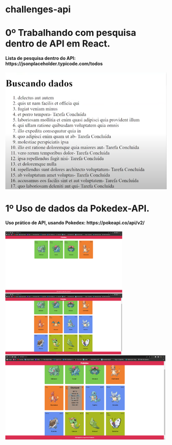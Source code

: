 # challenges-api

# 0º Trabalhando com pesquisa dentro de API em React.

<h4>Lista de pesquisa dentro do API: https://jsonplaceholder.typicode.com/todos</h4>

![Alt text](API-REACT.png)

# 1º Uso de dados da Pokedex-API.

<h4>Uso prático de API, usando Pokedex: https://pokeapi.co/api/v2/</h4>

<img src="1.PNG" width="365px"/>
<img src="2.PNG" width="365px"/>
<img src="3.PNG" width="500px"/>